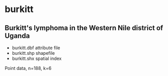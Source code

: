 burkitt
=======

Burkitt's lymphoma in the Western Nile district of Uganda
---------------------------------------------------------

 * burkitt.dbf attribute file
 * burkitt.shp shapefile
 * burkitt.shx spatial index

 Point data, n=188, k=6 

